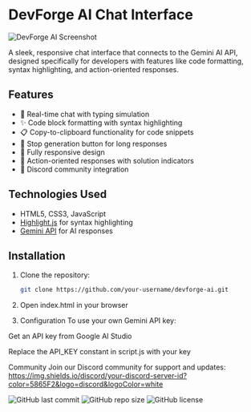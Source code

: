 # DevForge AI Chat Interface

![DevForge AI Screenshot](https://cdn.discordapp.com/attachments/1384613474935771266/1391076733012152482/DevForge.png)

A sleek, responsive chat interface that connects to the Gemini AI API, designed specifically for developers with features like code formatting, syntax highlighting, and action-oriented responses.

## Features

- 💬 Real-time chat with typing simulation
- ✨ Code block formatting with syntax highlighting
- 📋 Copy-to-clipboard functionality for code snippets
- 🛑 Stop generation button for long responses
- 📱 Fully responsive design
- 🚀 Action-oriented responses with solution indicators
- 🔗 Discord community integration

## Technologies Used

- HTML5, CSS3, JavaScript
- [Highlight.js](https://highlightjs.org/) for syntax highlighting
- [Gemini API](https://ai.google.dev/) for AI responses

## Installation

1. Clone the repository:
   ```bash
   git clone https://github.com/your-username/devforge-ai.git

2. Open index.html in your browser

3. Configuration
To use your own Gemini API key:

Get an API key from Google AI Studio

Replace the API_KEY constant in script.js with your key

Community
Join our Discord community for support and updates:
https://img.shields.io/discord/your-discord-server-id?color=5865F2&logo=discord&logoColor=white

![GitHub last commit](https://img.shields.io/github/last-commit/b1lal4real/devforge-ai)
![GitHub repo size](https://img.shields.io/github/repo-size/b1lal4real/devforge-ai)
![GitHub license](https://img.shields.io/github/license/b1lal4real/devforge-ai)